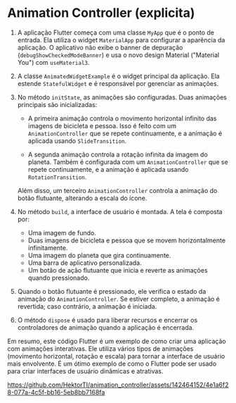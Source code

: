 # Animation Controller (explicita) 

1. A aplicação Flutter começa com uma classe `MyApp` que é o ponto de entrada. Ela utiliza o widget `MaterialApp` para configurar a aparência da aplicação. O aplicativo não exibe o banner de depuração (`debugShowCheckedModeBanner`) e usa o novo design Material ("Material You") com `useMaterial3`.

2. A classe `AnimatedWidgetExample` é o widget principal da aplicação. Ela estende `StatefulWidget` e é responsável por gerenciar as animações.

3. No método `initState`, as animações são configuradas. Duas animações principais são inicializadas:

   - A primeira animação controla o movimento horizontal infinito das imagens de bicicleta e pessoa. Isso é feito com um `AnimationController` que se repete continuamente, e a animação é aplicada usando `SlideTransition`.

   - A segunda animação controla a rotação infinita da imagem do planeta. Também é configurada com um `AnimationController` que se repete continuamente, e a animação é aplicada usando `RotationTransition`.

   Além disso, um terceiro `AnimationController` controla a animação do botão flutuante, alterando a escala do ícone.

4. No método `build`, a interface de usuário é montada. A tela é composta por:

   - Uma imagem de fundo.
   - Duas imagens de bicicleta e pessoa que se movem horizontalmente infinitamente.
   - Uma imagem do planeta que gira continuamente.
   - Uma barra de aplicativo personalizada.
   - Um botão de ação flutuante que inicia e reverte as animações quando pressionado.

5. Quando o botão flutuante é pressionado, ele verifica o estado da animação do `AnimationController`. Se estiver completo, a animação é revertida; caso contrário, a animação é iniciada.

6. O método `dispose` é usado para liberar recursos e encerrar os controladores de animação quando a aplicação é encerrada.

Em resumo, este código Flutter é um exemplo de como criar uma aplicação com animações interativas. Ele utiliza vários tipos de animações (movimento horizontal, rotação e escala) para tornar a interface de usuário mais envolvente. É um ótimo exemplo de como o Flutter pode ser usado para criar interfaces de usuário dinâmicas e atrativas.




https://github.com/HektorTI/animation_controller/assets/142464152/4e1a6f28-077a-4c5f-bb16-5eb8bb7168fa



